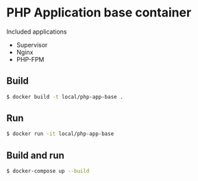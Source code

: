 # PHP Application base container

Included applications
* Supervisor
* Nginx
* PHP-FPM

## Build
```bash
$ docker build -t local/php-app-base .
```

## Run

```bash
$ docker run -it local/php-app-base
```

## Build and run
```bash
$ docker-compose up --build
```
